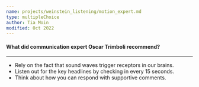 ```yaml
---
name: projects/weinstein_listening/motion_expert.md
type: multipleChoice
author: Tia Moin
modified: Oct 2022
---
```


#### What did communication expert Oscar Trimboli recommend?

---

- Rely on the fact that sound waves trigger receptors in our brains.
- Listen out for the key headlines by checking in every 15 seconds.
- Think about how you can respond with supportive comments.
